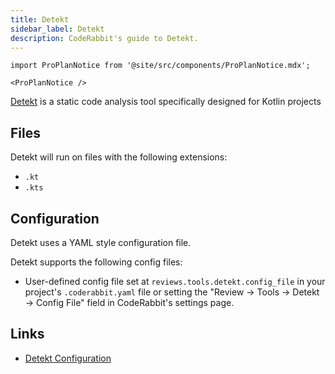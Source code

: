```yaml
---
title: Detekt
sidebar_label: Detekt
description: CodeRabbit's guide to Detekt.
---
```


```mdx-code-block
import ProPlanNotice from '@site/src/components/ProPlanNotice.mdx';

<ProPlanNotice />
```

[Detekt](https://detekt.dev/) is a static code analysis tool specifically designed for Kotlin projects

## Files

Detekt will run on files with the following extensions:

- `.kt`
- `.kts`

## Configuration

Detekt uses a YAML style configuration file.

Detekt supports the following config files:

- User-defined config file set at `reviews.tools.detekt.config_file` in your project's `.coderabbit.yaml` file or setting the "Review → Tools → Detekt → Config File" field in CodeRabbit's settings page.

## Links

- [Detekt Configuration](https://detekt.dev/docs/introduction/configurations/)
